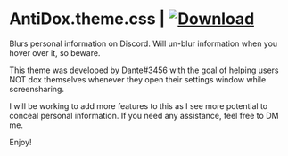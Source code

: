 # AntiDox.theme.css | [![Download][download-badge]][download-link]

[download-badge]: https://img.shields.io/badge/Download-Theme-success
[download-link]: https://betterdiscord.net/ghdl?url=https://raw.githubusercontent.com/cdantetho/DiscordMods/master/Themes/AntiDox/AntiDox.theme.css

Blurs personal information on Discord. Will un-blur information when you hover over it, so beware.

This theme was developed by Dante#3456 with the goal of helping users NOT dox themselves whenever they open their settings window while screensharing.

I will be working to add more features to this as I see more potential to conceal personal information. If you need any assistance, feel free to DM me.

Enjoy!